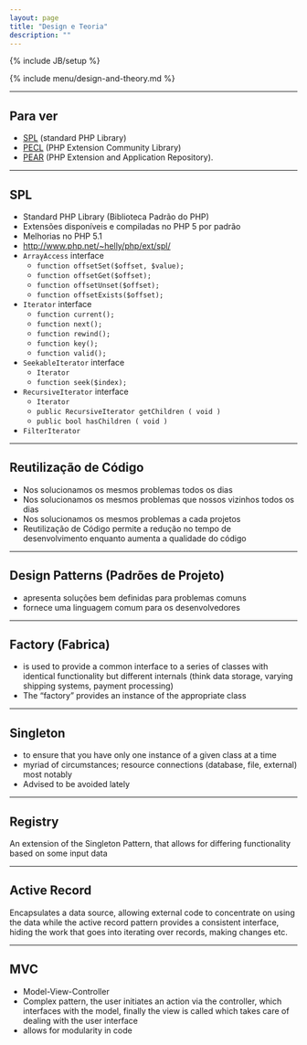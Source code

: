 ```yaml
---
layout: page
title: "Design e Teoria"
description: ""
---
```

{% include JB/setup %}

{% include menu/design-and-theory.md %}


* * *

## Para ver


* [SPL](http://php.net/spl) (standard PHP Library)
* [PECL](http://pecl.php.net/) (PHP Extension Community Library)
* [PEAR](http://pear.php.net/) (PHP Extension and Application Repository).


* * *

## SPL


* Standard PHP Library (Biblioteca Padrão do PHP)
* Extensões disponíveis e compiladas no PHP 5 por padrão
* Melhorias no PHP 5.1
* <http://www.php.net/~helly/php/ext/spl/>
* `ArrayAccess` interface
   * `function offsetSet($offset, $value);`
   * `function offsetGet($offset);`
   * `function offsetUnset($offset);`
   * `function offsetExists($offset);`
* `Iterator` interface
   * `function current();`
   * `function next();`
   * `function rewind();`
   * `function key();`
   * `function valid();`
* `SeekableIterator` interface
   * `Iterator`
   * `function seek($index);`
* `RecursiveIterator` interface
   * `Iterator`
   * `public RecursiveIterator getChildren ( void )`
   * `public bool hasChildren ( void )`
* `FilterIterator`


* * *

## Reutilização de Código


* Nos solucionamos os mesmos problemas todos os dias
* Nos solucionamos os mesmos problemas que nossos vizinhos todos os dias
* Nos solucionamos os mesmos problemas a cada projetos
* Reutilização de Código permite a redução no tempo de desenvolvimento enquanto aumenta a qualidade do código

* * *

## Design Patterns (Padrões de Projeto)


* apresenta soluções bem definidas para problemas comuns
* fornece uma linguagem comum para os desenvolvedores


* * *

## Factory (Fabrica)


* is used to provide a common interface to a series of classes with identical functionality but different internals (think data storage, varying shipping systems, payment processing)
* The “factory” provides an instance of the appropriate class


* * *

## Singleton


* to ensure that you have only one instance of a given class at a time
* myriad of circumstances; resource connections (database, file, external) most notably
* Advised to be avoided lately


* * *

## Registry


An extension of the Singleton Pattern, that allows for differing functionality based on some input data


* * *

## Active Record


Encapsulates a data source, allowing external code to concentrate on using the data while the active record pattern provides a consistent interface, hiding the work that goes into iterating over records, making changes etc.


* * *

## MVC


* Model-View-Controller
* Complex pattern, the user initiates an action via the controller, which interfaces with the model, finally the view is called which takes care of dealing with the user interface
* allows for modularity in code